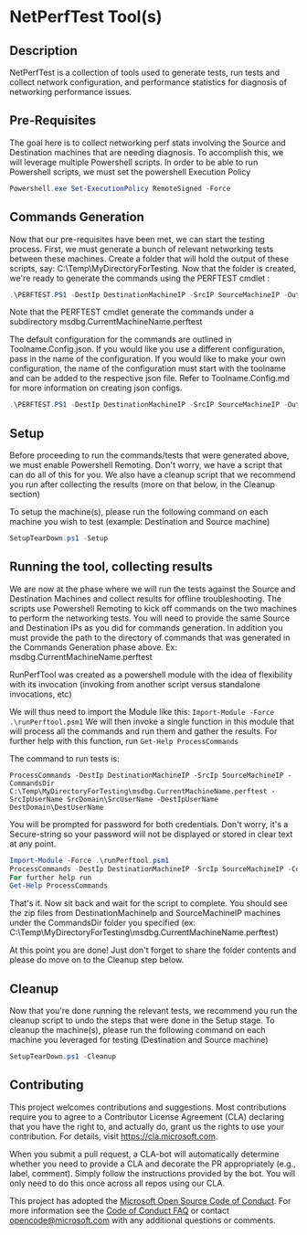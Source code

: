 # NetPerfTest Tool(s)

## Description

NetPerfTest is a collection of tools used to generate tests, run tests and collect network configuration, and performance statistics for diagnosis of networking performance issues.

## Pre-Requisites
The goal here is to collect networking perf stats involving the Source and Destination machines that are needing diagnosis.
To accomplish this, we will leverage multiple Powershell scripts.
In order to be able to run Powershell scripts, we must set the powershell Execution Policy
```PowerShell
Powershell.exe Set-ExecutionPolicy RemoteSigned -Force
```

## Commands Generation
Now that our pre-requisites have been met, we can start the testing process. 
First, we must generate a bunch of relevant networking tests between these machines.
Create a folder that will hold the output of these scripts, say: C:\Temp\MyDirectoryForTesting.
Now that the folder is created, we're ready to generate the commands using the PERFTEST cmdlet : 

```PowerShell 
.\PERFTEST.PS1 -DestIp DestinationMachineIP -SrcIP SourceMachineIP -OutDir "C:\Temp\MyDirectoryForTesting"
```

Note that the PERFTEST cmdlet generate the commands under a subdirectory msdbg.CurrentMachineName.perftest

The default configuration for the commands are outlined in Toolname.Config.json.
If you would like you use a different configuration, pass in the name of the configuration. If you would like to make your own configuration, the name of the configuration must start with the toolname and can be added to the respective json file. Refer to Toolname.Config.md for more information on creating json configs.

```PowerShell 
.\PERFTEST.PS1 -DestIp DestinationMachineIP -SrcIP SourceMachineIP -OutDir "C:\Temp\MyDirectoryForTesting" -Config 'Detail'
```

## Setup
Before proceeding to run the commands/tests that were generated above, we must enable Powershell Remoting. 
Don't worry, we have a script that can do all of this for you.
We also have a cleanup script that we recommend you run after collecting the results (more on that below, in the Cleanup section)

To setup the machine(s), please run the following command on each machine you wish to test (example: Destination and Source machine)
```PowerShell 
SetupTearDown.ps1 -Setup
```

## Running the tool, collecting results
We are now at the phase where we will run the tests against the Source and Destination Machines and collect results for offline troubleshooting.
The scripts use Powershell Remoting to kick off commands on the two machines to perform the networking tests.
You will need to provide the same Source and Destination IPs as you did for commands generation. In addition you must provide the path to the 
directory of commands that was generated in the Commands Generation phase above. Ex: msdbg.CurrentMachineName.perftest

RunPerfTool was created as a powershell module with the idea of flexibility with its invocation (invoking from another script versus standalone invocations, etc)

We will thus need to import the Module like this: ```Import-Module -Force .\runPerftool.psm1```
We will then invoke a single function in this module that will process all the commands and run them and gather the results. 
For further help with this function, run ```Get-Help ProcessCommands```

The command to run tests is:
```
ProcessCommands -DestIp DestinationMachineIP -SrcIp SourceMachineIP -CommandsDir C:\Temp\MyDirectoryForTesting\msdbg.CurrentMachineName.perftest -SrcIpUserName SrcDomain\SrcUserName -DestIpUserName DestDomain\DestUserName
```

You will be prompted for password for both credentials. Don't worry, it's a Secure-string so your password will not be displayed or stored in clear text at any point.

```PowerShell commands
Import-Module -Force .\runPerftool.psm1
ProcessCommands -DestIp DestinationMachineIP -SrcIp SourceMachineIP -CommandsDir C:\Temp\MyDirectoryForTesting\msdbg.CurrentMachineName.perftest -SrcIpUserName SrcDomain\SrcUserName -DestIpUserName DestDomain\DestUserName
For further help run 
Get-Help ProcessCommands
```

That's it. Now sit back and wait for the script to complete. You should see the zip files from DestinationMachineIp and SourceMachineIP machines under the 
CommandsDir folder you specified (ex: C:\Temp\MyDirectoryForTesting\msdbg.CurrentMachineName.perftest)

At this point you are done! Just don't forget to share the folder contents and please do move on to the Cleanup step below.

## Cleanup
Now that you're done running the relevant tests, we recommend you run the cleanup script to undo the steps that were done in the Setup stage.
To cleanup the machine(s), please run the following command on each machine you leveraged for testing (Destination and Source machine)

```PowerShell 
SetupTearDown.ps1 -Cleanup
```

## Contributing

This project welcomes contributions and suggestions.  Most contributions require you to agree to a
Contributor License Agreement (CLA) declaring that you have the right to, and actually do, grant us
the rights to use your contribution. For details, visit https://cla.microsoft.com.

When you submit a pull request, a CLA-bot will automatically determine whether you need to provide
a CLA and decorate the PR appropriately (e.g., label, comment). Simply follow the instructions
provided by the bot. You will only need to do this once across all repos using our CLA.

This project has adopted the [Microsoft Open Source Code of Conduct](https://opensource.microsoft.com/codeofconduct/).
For more information see the [Code of Conduct FAQ](https://opensource.microsoft.com/codeofconduct/faq/) or
contact [opencode@microsoft.com](mailto:opencode@microsoft.com) with any additional questions or comments.
